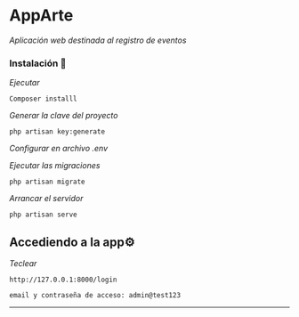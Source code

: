 # AppArte

_Aplicación web destinada al registro de eventos_


### Instalación 🔧

_Ejecutar_

```
Composer installl
```

_Generar la clave del proyecto_

```
php artisan key:generate
```

_Configurar en archivo .env_

_Ejecutar las migraciones_

```
php artisan migrate
```

_Arrancar el servidor_

```
php artisan serve
```

## Accediendo a la app⚙️

_Teclear_

```
http://127.0.0.1:8000/login
```
```
email y contraseña de acceso: admin@test123
```

---
